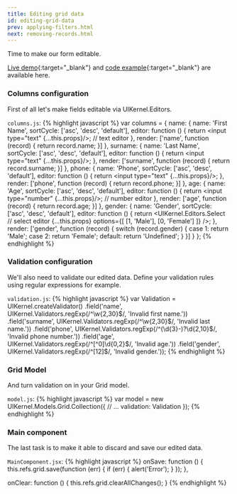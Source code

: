```yaml
---
title: Editing grid data
id: editing-grid-data
prev: applying-filters.html
next: removing-records.html
---
```


Time to make our form editable.

[Live demo](/examples/editing-grid-data/){:target="_blank"} and [code example]({{site.github}}_site/examples/editing-grid-data){:target="_blank"} are available here.

### Columns configuration

First of all let's make fields editable via UIKernel.Editors.

`columns.js`:
{% highlight javascript %}
var columns = {
  name: {
    name: 'First Name',
    sortCycle: ['asc', 'desc', 'default'],
    editor: function () {
      return <input type="text" {...this.props}/>; // text editor
    },
    render: ['name', function (record) {
      return record.name;
    }]
  },
  surname: {
    name: 'Last Name',
    sortCycle: ['asc', 'desc', 'default'],
    editor: function () {
      return <input type="text" {...this.props}/>;
    },
    render: ['surname', function (record) {
      return record.surname;
    }]
  },
  phone: {
    name: 'Phone',
    sortCycle: ['asc', 'desc', 'default'],
    editor: function () {
      return <input type="text" {...this.props}/>;
    },
    render: ['phone', function (record) {
      return record.phone;
    }]
  },
  age: {
    name: 'Age',
    sortCycle: ['asc', 'desc', 'default'],
    editor: function () {
      return <input type="number" {...this.props}/>; // number editor
    },
    render: ['age', function (record) {
      return record.age;
    }]
  },
  gender: {
    name: 'Gender',
    sortCycle: ['asc', 'desc', 'default'],
    editor: function () {
      return <UIKernel.Editors.Select // select editor
        {...this.props}
        options={[
          [1, 'Male'],
          [0, 'Female']
        ]}
      />;
    },
    render: ['gender', function (record) {
      switch (record.gender) {
        case 1: return 'Male';
        case 2: return 'Female';
        default: return 'Undefined';
      }
    }]
  }
};
{% endhighlight %}

### Validation configuration

We'll also need to validate our edited data. Define your validation rules using regular expressions for example.

`validation.js`:
{% highlight javascript %}
var Validation = UIKernel.createValidator()
  .field('name', UIKernel.Validators.regExp(/^\w{2,30}$/, 'Invalid first name.'))
  .field('surname', UIKernel.Validators.regExp(/^\w{2,30}$/, 'Invalid last name.'))
  .field('phone', UIKernel.Validators.regExp(/^(\d{3}-)?\d{2,10}$/, 'Invalid phone number.'))
  .field('age', UIKernel.Validators.regExp(/^[^0]\d{0,2}$/, 'Invalid age.'))
  .field('gender', UIKernel.Validators.regExp(/^[12]$/, 'Invalid gender.'));
{% endhighlight %}

### Grid Model

And turn validation on in your Grid model.

`model.js`:
{% highlight javascript %}
var model = new UIKernel.Models.Grid.Collection({
  // ...
  validation: Validation
});
{% endhighlight %}

### Main component

The last task is to make it able to discard and save our edited data.

`MainComponent.jsx`:
{% highlight javascript %}
onSave: function () {
  this.refs.grid.save(function (err) {
    if (err) {
      alert('Error');
    }
  });
},

onClear: function () {
  this.refs.grid.clearAllChanges();
}
{% endhighlight %}
